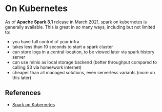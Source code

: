 # On Kubernetes

As of **Apache Spark 3.1** release in March 2021, spark on kubernetes is generally
available. This is great in so many ways, including but not limited to:

- you have full control of your infra
- takes less than 10 seconds to start a spark cluster
- can store logs in a central location, to be viewed later via spark history server
- can use minio as local storage backend (better throughput compared to calling S3 via home/work internet)
- cheaper than all managed solutions, even serverless variants (more on this later)

## References

- [Spark on Kubernetes](https://karnwong.me/posts/2023/09/spark-on-kubernetes/?fbclid=IwAR1c9QzH5jSUpUw0cvPovkCWD7l1Tq7Kvmf7rBHToNRhW_IPKbGf3KjeEOQ)

